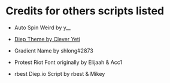 # Credits for others scripts listed

- Auto Spin Weird by y__

- [Diep Theme by Clever Yeti](https://github.com/CleverYeti/diep-themes/blob/main/diep-themes.js)

- Gradient Name by shlong#2873

- Protest Riot Font originally by Elijaah & Acc1

- rbest Diep.io Script by rbest & Mikey
